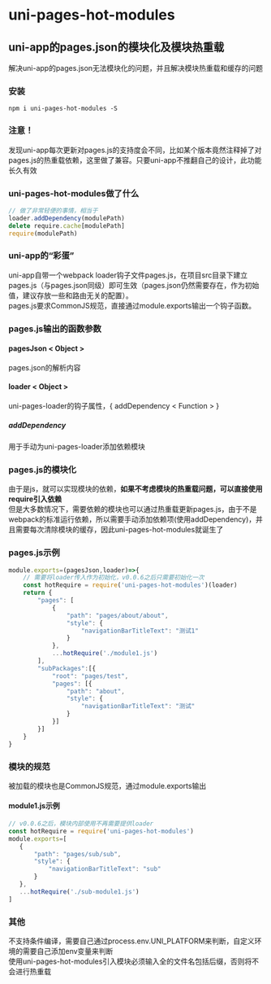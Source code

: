 # uni-pages-hot-modules  
## uni-app的pages.json的模块化及模块热重载  
解决uni-app的pages.json无法模块化的问题，并且解决模块热重载和缓存的问题  
  
### 安装  
```
npm i uni-pages-hot-modules -S
```
  
### 注意！  
发现uni-app每次更新对pages.js的支持度会不同，比如某个版本竟然注释掉了对pages.js的热重载依赖，这里做了兼容。只要uni-app不推翻自己的设计，此功能长久有效  

### uni-pages-hot-modules做了什么  
```javascript
// 做了非常轻便的事情，相当于
loader.addDependency(modulePath)
delete require.cache[modulePath]
require(modulePath)
```  
  
### uni-app的“彩蛋”  
uni-app自带一个webpack loader钩子文件pages.js，在项目src目录下建立pages.js（与pages.json同级）即可生效（pages.json仍然需要存在，作为初始值，建议存放一些和路由无关的配置）。   
pages.js要求CommonJS规范，直接通过module.exports输出一个钩子函数。  
  
### pages.js输出的函数参数  
#### pagesJson < Object >  
pages.json的解析内容  
#### loader < Object >  
uni-pages-loader的钩子属性，{ addDependency < Function > }  
##### addDependency  
用于手动为uni-pages-loader添加依赖模块  

### pages.js的模块化  
由于是js，就可以实现模块的依赖，**如果不考虑模块的热重载问题，可以直接使用require引入依赖**  
但是大多数情况下，需要依赖的模块也可以通过热重载更新pages.js，由于不是webpack的标准运行依赖，所以需要手动添加依赖项(使用addDependency)，并且需要每次清除模块的缓存，因此uni-pages-hot-modules就诞生了  
  
### pages.js示例  
```javascript
module.exports=(pagesJson,loader)=>{
    // 需要将loader传入作为初始化，v0.0.6之后只需要初始化一次
    const hotRequire = require('uni-pages-hot-modules')(loader)
    return {
        "pages": [
            {
                "path": "pages/about/about",
                "style": {
                    "navigationBarTitleText": "测试1"
                }
            },
            ...hotRequire('./module1.js')
        ],
        "subPackages":[{
            "root": "pages/test",
            "pages": [{
                "path": "about",
                "style": {
                    "navigationBarTitleText": "测试"
                }
            }]
        }]
    }
}

```  
### 模块的规范  
被加载的模块也是CommonJS规范，通过module.exports输出   
#### module1.js示例  
```javascript
// v0.0.6之后，模块内部使用不再需要提供loader
const hotRequire = require('uni-pages-hot-modules')
module.exports=[
   {
       "path": "pages/sub/sub",
       "style": {
           "navigationBarTitleText": "sub"
       }
   },
   ...hotRequire('./sub-module1.js')
]
```  
  
### 其他  
不支持条件编译，需要自己通过process.env.UNI_PLATFORM来判断，自定义环境的需要自己添加env变量来判断  
使用uni-pages-hot-modules引入模块必须输入全的文件名包括后缀，否则将不会进行热重载
